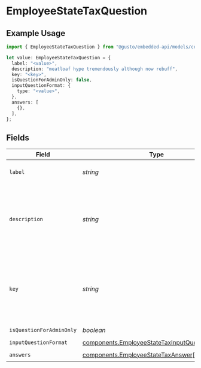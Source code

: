 # EmployeeStateTaxQuestion

## Example Usage

```typescript
import { EmployeeStateTaxQuestion } from "@gusto/embedded-api/models/components/employeestatetaxquestion.js";

let value: EmployeeStateTaxQuestion = {
  label: "<value>",
  description: "meatloaf hype tremendously although now rebuff",
  key: "<key>",
  isQuestionForAdminOnly: false,
  inputQuestionFormat: {
    type: "<value>",
  },
  answers: [
    {},
  ],
};
```

## Fields

| Field                                                                                                            | Type                                                                                                             | Required                                                                                                         | Description                                                                                                      |
| ---------------------------------------------------------------------------------------------------------------- | ---------------------------------------------------------------------------------------------------------------- | ---------------------------------------------------------------------------------------------------------------- | ---------------------------------------------------------------------------------------------------------------- |
| `label`                                                                                                          | *string*                                                                                                         | :heavy_check_mark:                                                                                               | A short title for the question                                                                                   |
| `description`                                                                                                    | *string*                                                                                                         | :heavy_check_mark:                                                                                               | An explaination of the question - this may contain inline html formatted links.                                  |
| `key`                                                                                                            | *string*                                                                                                         | :heavy_check_mark:                                                                                               | A unique identifier of the question (for the given state) - used for updating the answer.                        |
| `isQuestionForAdminOnly`                                                                                         | *boolean*                                                                                                        | :heavy_check_mark:                                                                                               | N/A                                                                                                              |
| `inputQuestionFormat`                                                                                            | [components.EmployeeStateTaxInputQuestionFormat](../../models/components/employeestatetaxinputquestionformat.md) | :heavy_check_mark:                                                                                               | N/A                                                                                                              |
| `answers`                                                                                                        | [components.EmployeeStateTaxAnswer](../../models/components/employeestatetaxanswer.md)[]                         | :heavy_check_mark:                                                                                               | N/A                                                                                                              |